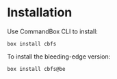 # Installation

Use CommandBox CLI to install:

```
box install cbfs
```

To install the bleeding-edge version:

```
box install cbfs@be
```
